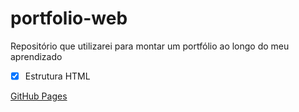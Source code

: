 # portfolio-web
Repositório que utilizarei para montar um portfólio ao longo do meu aprendizado

- [x] Estrutura HTML

[GitHub Pages](https://paulohbsimoes.github.io/portfolio-web/)
